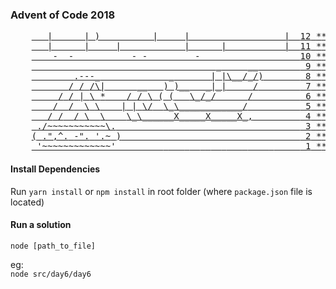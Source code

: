 ### Advent of Code 2018

<pre>
    <a href="/2018/day/12" class="calendar-day12 calendar-verycomplete">   |      | )          |     |                  |  <span class="calendar-day">12</span> <span class="calendar-mark-complete">*</span><span class="calendar-mark-verycomplete">*</span></a>
    <a href="https://adventofcode.com/2018/day/11" class="calendar-day11 calendar-verycomplete">   |      |     |            |      |           |  <span class="calendar-day">11</span> <span class="calendar-mark-complete">*</span><span class="calendar-mark-verycomplete">*</span></a>
    <a href="https://adventofcode.com/2018/day/10" class="calendar-day10 calendar-verycomplete">    -  -           - -         -                   <span class="calendar-day">10</span> <span class="calendar-mark-complete">*</span><span class="calendar-mark-verycomplete">*</span></a>
    <a href="https://adventofcode.com/2018/day/9" class="calendar-day9 calendar-verycomplete">                                   <span class="calendar-color-r">_</span>     <span class="calendar-color-r">__</span>        <span class="calendar-day"> 9</span> <span class="calendar-mark-complete">*</span><span class="calendar-mark-verycomplete">*</span></a>
    <a href="https://adventofcode.com/2018/day/8" class="calendar-day8 calendar-verycomplete">        <span class="calendar-color-r">.---_</span>             <span class="calendar-color-r">_</span>       <span class="calendar-color-d">|</span> <span class="calendar-color-r">|\__</span><span class="calendar-color-d">/</span><span class="calendar-color-r">_/)</span>       <span class="calendar-day"> 8</span> <span class="calendar-mark-complete">*</span><span class="calendar-mark-verycomplete">*</span></a>
    <a href="https://adventofcode.com/2018/day/7" class="calendar-day7 calendar-verycomplete">       <span class="calendar-color-r">/</span> <span class="calendar-color-d">/</span> <span class="calendar-color-r">/\|</span>      <span class="calendar-color-s">__</span>   <span class="calendar-color-d">)</span> <span class="calendar-color-r">)__</span>   <span class="calendar-color-d">_|</span><span class="calendar-color-r">_|</span>     <span class="calendar-color-r">/</span>        <span class="calendar-day"> 7</span> <span class="calendar-mark-complete">*</span><span class="calendar-mark-verycomplete">*</span></a>
    <a href="https://adventofcode.com/2018/day/6" class="calendar-day6 calendar-verycomplete">     <span class="calendar-color-r">/</span> <span class="calendar-color-d">/</span> <span class="calendar-color-d">|</span> <span class="calendar-color-r">\</span> <span class="calendar-color-y">*</span>    <span class="calendar-color-s">/</span> <span class="calendar-color-s">/</span> <span class="calendar-color-s">\</span> <span class="calendar-color-d">(</span> <span class="calendar-color-r">(</span>   <span class="calendar-color-r">\_</span><span class="calendar-color-d">/</span><span class="calendar-color-r">_/</span>      <span class="calendar-color-r">/</span>         <span class="calendar-day"> 6</span> <span class="calendar-mark-complete">*</span><span class="calendar-mark-verycomplete">*</span></a>
    <a href="https://adventofcode.com/2018/day/5" class="calendar-day5 calendar-verycomplete">    <span class="calendar-color-r">/</span>  <span class="calendar-color-d">/</span>  <span class="calendar-color-d">\</span> <span class="calendar-color-r">\</span>    <span class="calendar-color-s">|</span> <span class="calendar-color-s">|</span> <span class="calendar-color-s">\/</span>  <span class="calendar-color-d">\_</span><span class="calendar-color-r">\____________/</span>          <span class="calendar-day"> 5</span> <span class="calendar-mark-complete">*</span><span class="calendar-mark-verycomplete">*</span></a>
    <a href="https://adventofcode.com/2018/day/4" class="calendar-day4 calendar-verycomplete">   <span class="calendar-color-r">/</span> <span class="calendar-color-d">/</span>  <span class="calendar-color-d">/</span> <span class="calendar-color-d">\</span>  <span class="calendar-color-r">\</span>    <span class="calendar-color-s">\_\______X_____X_____X_,</span>         <span class="calendar-day"> 4</span> <span class="calendar-mark-complete">*</span><span class="calendar-mark-verycomplete">*</span></a>
    <a href="https://adventofcode.com/2018/day/3" class="calendar-day3 calendar-verycomplete"> <span class="calendar-color-w">./~~~~~~~~~~~\.</span>                                   <span class="calendar-day"> 3</span> <span class="calendar-mark-complete">*</span><span class="calendar-mark-verycomplete">*</span></a>
    <a href="https://adventofcode.com/2018/day/2" class="calendar-day2 calendar-verycomplete"><span class="calendar-color-w">(</span> <span class="calendar-color-w">.",^.</span> <span class="calendar-color-w">-".</span> <span class="calendar-color-w">'.~</span> <span class="calendar-color-w">)</span>                                  <span class="calendar-day"> 2</span> <span class="calendar-mark-complete">*</span><span class="calendar-mark-verycomplete">*</span></a>
    <a href="https://adventofcode.com/2018/day/1" class="calendar-day1 calendar-verycomplete"><span class="calendar-color-w">_'~~~~~~~~~~~~~'_________</span> <span class="calendar-color-w">___</span> <span class="calendar-color-w">__</span> <span class="calendar-color-w">_</span>  <span class="calendar-color-w">_</span>   <span class="calendar-color-w">_</span>    <span class="calendar-color-w">_</span>     <span class="calendar-day"> 1</span> <span class="calendar-mark-complete">*</span><span class="calendar-mark-verycomplete">*</span></a>
</pre>


#### Install Dependencies
Run ``yarn install`` or ``npm install`` in root folder (where ``package.json`` file is located)

#### Run a solution
``node [path_to_file]``

eg:  
``node src/day6/day6``

